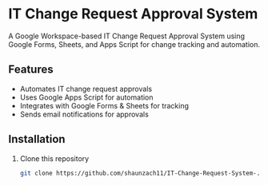 # IT Change Request Approval System  
A Google Workspace-based IT Change Request Approval System using Google Forms, Sheets, and Apps Script for change tracking and automation.

## Features
- Automates IT change request approvals
- Uses Google Apps Script for automation
- Integrates with Google Forms & Sheets for tracking
- Sends email notifications for approvals

## Installation
1. Clone this repository  
   ```bash
   git clone https://github.com/shaunzach11/IT-Change-Request-System-.git
